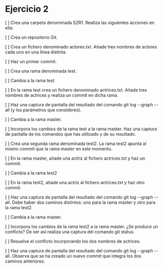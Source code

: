 Ejercicio 2
===========

[ ] Crea una carpeta denominada S2R1. Realiza las siguientes acciones en ella:

[ ] Crea un repositorio Git.

[ ] Crea un fichero denominado actores.txt. Añade tres nombres de actores cada uno en una línea distinta.

[ ] Haz un primer commit.

[ ] Crea una rama denominada test.

[ ] Cambia a la rama test

[ ] En la rama test crea un fichero denominado actrices.txt. Añade tres nombres de actrices y realiza un commit en dicha rama.

[ ] Haz una captura de pantalla del resultado del comando git log --graph --all (y los parámetros que consideres).

[ ] Cambia a la rama master.

[ ] Incorpora los cambios de la rama test a la rama master. Haz una captura de pantalla de los comandos que has utilizado y de su resultado.

[ ] Crea una segunda rama denominada test2. La rama test2 apunta al mismo commit que la rama master en este momento.

[ ] En la rama master, añade una actriz al fichero actrices.txt y haz un commit.

[ ] Cambia a la rama test2

[ ] En la rama test2, añade una actriz al fichero actrices.txt y haz otro commit.

[ ] Haz una captura de pantalla del resultado del comando git log --graph --all. Debe haber dos caminos distintos: uno para la rama master y otro para la rama test2.

[ ] Cambia a la rama master.

[ ] Incorpora los cambios de la rama test2 a la rama master. ¿Se produce un conflicto? De ser así realiza una captura del comando git status.

[ ] Resuelve el conflicto incorporando los dos nombres de actrices.

[ ] Haz una captura de pantalla del resultado del comando git log --graph --all. Observa que se ha creado un nuevo commit que integra los dos caminos anteriores.


